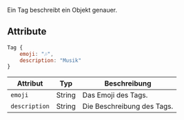 Ein Tag beschreibt ein Objekt genauer.

## Attribute

```javascript
Tag {
    emoji: "🎶",
    description: "Musik"
}
```

| Attribut      | Typ    | Beschreibung                                                                 |
|---------------|--------|------------------------------------------------------------------------------|
| `emoji`       | String | Das Emoji des Tags.                                                          |
| `description` | String | Die Beschreibung des Tags.                                                   |